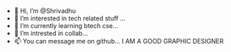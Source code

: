- 👋 Hi, I’m @Shrivadhu
- 👀 I’m interested in tech related stuff ...
- 🌱 I’m currently learning btech cse...
- 💞️ I’m intrested in collab...
- 📫 You can message me on github...
I AM A GOOD GRAPHIC DESIGNER
<!---
Shrivadhu/Shrivadhu is a ✨ special ✨ repository because its `README.md` (this file) appears on your GitHub profile.
You can click the Preview link to take a look at your changes.
--->
